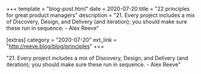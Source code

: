 +++
template = "blog-post.html"
date = 2020-07-20
title = "22 principles for great product managers"
description = "21. Every project includes a mix of Discovery, Design, and Delivery (and iteration); you should make sure these run in sequence. - Alex Reeve"

[extras]
category = "2020-07-20"
ext_link = "http://reeve.blog/blog/principles"
+++

"21. Every project includes a mix of Discovery, Design, and Delivery (and iteration); you should make sure these run in sequence. - Alex Reeve" 